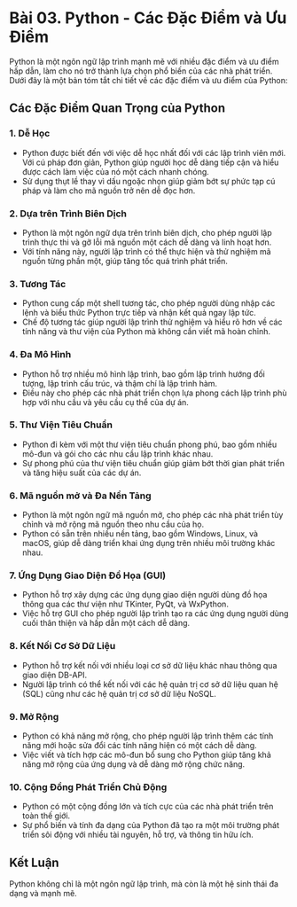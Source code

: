# Bài 03. Python - Các Đặc Điểm và Ưu Điểm

Python là một ngôn ngữ lập trình mạnh mẽ với nhiều đặc điểm và ưu điểm hấp dẫn, làm cho nó trở thành lựa chọn phổ biến của các nhà phát triển. Dưới đây là một bản tóm tắt chi tiết về các đặc điểm và ưu điểm của Python:

## Các Đặc Điểm Quan Trọng của Python

### 1. Dễ Học
   - Python được biết đến với việc dễ học nhất đối với các lập trình viên mới. Với cú pháp đơn giản, Python giúp người học dễ dàng tiếp cận và hiểu được cách làm việc của nó một cách nhanh chóng.
   - Sử dụng thụt lề thay vì dấu ngoặc nhọn giúp giảm bớt sự phức tạp cú pháp và làm cho mã nguồn trở nên dễ đọc hơn.

### 2. Dựa trên Trình Biên Dịch
   - Python là một ngôn ngữ dựa trên trình biên dịch, cho phép người lập trình thực thi và gỡ lỗi mã nguồn một cách dễ dàng và linh hoạt hơn.
   - Với tính năng này, người lập trình có thể thực hiện và thử nghiệm mã nguồn từng phần một, giúp tăng tốc quá trình phát triển.

### 3. Tương Tác
   - Python cung cấp một shell tương tác, cho phép người dùng nhập các lệnh và biểu thức Python trực tiếp và nhận kết quả ngay lập tức.
   - Chế độ tương tác giúp người lập trình thử nghiệm và hiểu rõ hơn về các tính năng và thư viện của Python mà không cần viết mã hoàn chỉnh.

### 4. Đa Mô Hình
   - Python hỗ trợ nhiều mô hình lập trình, bao gồm lập trình hướng đối tượng, lập trình cấu trúc, và thậm chí là lập trình hàm.
   - Điều này cho phép các nhà phát triển chọn lựa phong cách lập trình phù hợp với nhu cầu và yêu cầu cụ thể của dự án.

### 5. Thư Viện Tiêu Chuẩn
   - Python đi kèm với một thư viện tiêu chuẩn phong phú, bao gồm nhiều mô-đun và gói cho các nhu cầu lập trình khác nhau.
   - Sự phong phú của thư viện tiêu chuẩn giúp giảm bớt thời gian phát triển và tăng hiệu suất của các dự án.

### 6. Mã nguồn mở và Đa Nền Tảng
   - Python là một ngôn ngữ mã nguồn mở, cho phép các nhà phát triển tùy chỉnh và mở rộng mã nguồn theo nhu cầu của họ.
   - Python có sẵn trên nhiều nền tảng, bao gồm Windows, Linux, và macOS, giúp dễ dàng triển khai ứng dụng trên nhiều môi trường khác nhau.

### 7. Ứng Dụng Giao Diện Đồ Họa (GUI)
   - Python hỗ trợ xây dựng các ứng dụng giao diện người dùng đồ họa thông qua các thư viện như TKinter, PyQt, và WxPython.
   - Việc hỗ trợ GUI cho phép người lập trình tạo ra các ứng dụng người dùng cuối thân thiện và hấp dẫn một cách dễ dàng.

### 8. Kết Nối Cơ Sở Dữ Liệu
   - Python hỗ trợ kết nối với nhiều loại cơ sở dữ liệu khác nhau thông qua giao diện DB-API.
   - Người lập trình có thể kết nối với các hệ quản trị cơ sở dữ liệu quan hệ (SQL) cũng như các hệ quản trị cơ sở dữ liệu NoSQL.

### 9. Mở Rộng
   - Python có khả năng mở rộng, cho phép người lập trình thêm các tính năng mới hoặc sửa đổi các tính năng hiện có một cách dễ dàng.
   - Việc viết và tích hợp các mô-đun bổ sung cho Python giúp tăng khả năng mở rộng của ứng dụng và dễ dàng mở rộng chức năng.

### 10. Cộng Đồng Phát Triển Chủ Động
   - Python có một cộng đồng lớn và tích cực của các nhà phát triển trên toàn thế giới.
   - Sự phổ biến và tính đa dạng của Python đã tạo ra một môi trường phát triển sôi động với nhiều tài nguyên, hỗ trợ, và thông tin hữu ích.

## Kết Luận

Python không chỉ là một ngôn ngữ lập trình, mà còn là một hệ sinh thái đa dạng và mạnh mẽ.